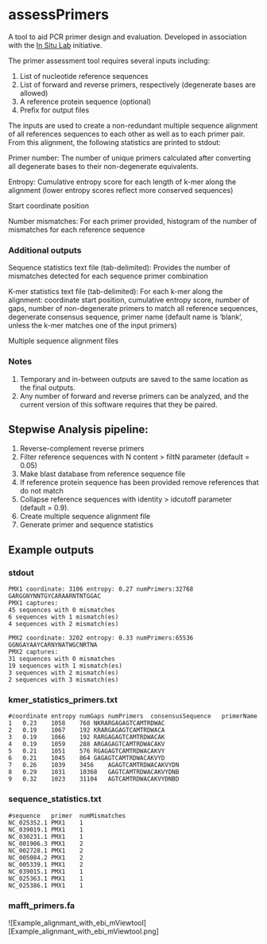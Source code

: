 # assessPrimers
A tool to aid PCR primer design and evaluation. Developed in association with the [In Situ Lab](https://insitulabs.org/) initiative.

The primer assessment tool requires several inputs including:
1) List of nucleotide reference sequences
2) List of forward and reverse primers, respectively (degenerate bases are allowed)
3) A reference protein sequence (optional)
4) Prefix for output files

The inputs are used to create a non-redundant multiple sequence alignment of all references sequences to each other as well as to each primer pair. From this alignment, the following statistics are printed to stdout:

Primer number: The number of unique primers calculated after converting all degenerate bases to their non-degenerate equivalents.

Entropy: Cumulative entropy score for each length of k-mer along the alignment (lower entropy scores reflect more conserved sequences)

Start coordinate position

Number mismatches: For each primer provided, histogram of the number of mismatches for each reference sequence

### Additional outputs

Sequence statistics text file (tab-delimited): Provides the number of mismatches detected for each sequence primer combination

K-mer statistics text file (tab-delimited): For each k-mer along the alignment: coordinate start position, cumulative entropy score, number of gaps, number of non-degenerate primers to match all reference sequences, degenerate consensus sequence, primer name (default name is ‘blank’, unless the k-mer matches one of the input primers)

Multiple sequence alignment files


### Notes
1) Temporary and in-between outputs are saved to the same location as the final outputs. 
2) Any number of forward and reverse primers can be analyzed, and the current version of this software requires that they be paired.

## Stepwise Analysis pipeline:
1) Reverse-complement reverse primers
2) Filter reference sequences with N content > filtN parameter (default = 0.05)
3) Make blast database from reference sequence file
4) If reference protein sequence has been provided remove references that do not match
5) Collapse reference sequences with identity > idcutoff parameter (default = 0.9).
6) Create multiple sequence alignment file
7) Generate primer and sequence statistics

## Example outputs
### stdout
```
PMX1 coordinate: 3106 entropy: 0.27 numPrimers:32768 GARGGNYNNTGYCARAARNTNTGGAC
PMX1 captures:
45 sequences with 0 mismatches
6 sequences with 1 mismatch(es)
4 sequences with 2 mismatch(es)

PMX2 coordinate: 3202 entropy: 0.33 numPrimers:65536 GGNGAYAAYCARNYNATWGCNRTNA
PMX2 captures:
31 sequences with 0 mismatches
19 sequences with 1 mismatch(es)
3 sequences with 2 mismatch(es)
2 sequences with 3 mismatch(es)
```
### kmer_statistics_primers.txt
```
#coordinate	entropy	numGaps	numPrimers	consensusSequence	primerName
1	0.23	1058	768	NKRARGAGAGTCAMTRDWAC
2	0.19	1067	192	KRARGAGAGTCAMTRDWACA
3	0.19	1066	192	RARGAGAGTCAMTRDWACAK
4	0.19	1059	288	ARGAGAGTCAMTRDWACAKV
5	0.21	1051	576	RGAGAGTCAMTRDWACAKVY
6	0.21	1045	864	GAGAGTCAMTRDWACAKVYD
7	0.26	1039	3456	AGAGTCAMTRDWACAKVYDN
8	0.29	1031	10368	GAGTCAMTRDWACAKVYDNB
9	0.32	1023	31104	AGTCAMTRDWACAKVYDNBD
```
### sequence_statistics.txt
```
#sequence	primer	numMismatches
NC_025352.1	PMX1	1
NC_039019.1	PMX1	1
NC_030231.1	PMX1	1
NC_001906.3	PMX1	2
NC_002728.1	PMX1	2
NC_005084.2	PMX1	2
NC_005339.1	PMX1	2
NC_039015.1	PMX1	1
NC_025363.1	PMX1	1
NC_025386.1	PMX1	1
```
### mafft_primers.fa
![Example_alignmant_with_ebi_mViewtool][Example_alignmant_with_ebi_mViewtool.png]
